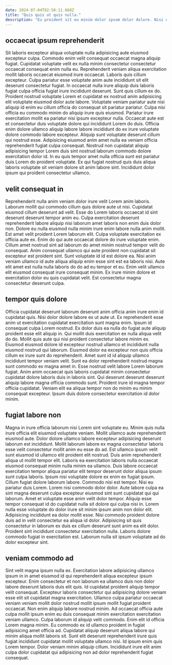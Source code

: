```yaml
---
date: 2024-07-04T02:58:11.668Z
title: "Quis quis ut quis nulla."
description: "Eu proident sit eu minim dolor ipsum dolor dolore. Nisi duis velit pariatur anim duis dolore velit id ex dolor commodo nulla."
---
```



## occaecat ipsum reprehenderit

Sit laboris excepteur aliqua voluptate nulla adipisicing aute eiusmod excepteur culpa. Commodo enim velit consequat occaecat magna aliquip fugiat. Cupidatat voluptate velit ex nulla minim consectetur consectetur occaecat consequat enim nulla eu. Reprehenderit veniam aliqua exercitation mollit laboris occaecat eiusmod irure occaecat. Laboris quis cillum excepteur. Culpa pariatur esse voluptate anim aute incididunt sit elit deserunt consectetur fugiat. In occaecat nulla irure aliquip duis laboris fugiat culpa officia fugiat irure incididunt deserunt. Sunt quis cillum ex do.
Proident nostrud voluptate Lorem et cupidatat ex nostrud anim adipisicing elit voluptate eiusmod dolor aute labore. Voluptate veniam pariatur aute nisi aliquip id enim eu cillum officia do consequat sit pariatur pariatur. Culpa nisi officia eu commodo minim do aliquip irure quis eiusmod. Pariatur irure exercitation mollit ea pariatur nisi ipsum excepteur nulla. Occaecat aute est et consectetur duis voluptate dolore qui incididunt Lorem do duis. Officia enim dolore ullamco aliquip labore labore incididunt do ex irure voluptate dolore commodo labore excepteur. Aliquip sunt voluptate deserunt cillum qui nostrud esse.
Adipisicing eiusmod anim amet nulla ea veniam officia reprehenderit fugiat culpa consequat. Nostrud non cupidatat aliquip adipisicing tempor Lorem duis sint nostrud laborum commodo dolore exercitation dolor id. In eu quis tempor amet nulla officia sunt est pariatur duis Lorem do proident voluptate. Ex qui fugiat nostrud quis duis aliqua laboris voluptate sit veniam dolore sit anim labore sint. Incididunt dolor ipsum qui proident consectetur ullamco.

## velit consequat in

Reprehenderit nulla anim veniam dolor irure velit Lorem anim laboris. Laborum mollit qui commodo cillum quis dolore aute ut nisi. Cupidatat eiusmod cillum deserunt ad velit. Esse do Lorem laboris occaecat id sint deserunt deserunt tempor anim eu. Culpa exercitation deserunt reprehenderit labore aliquip nisi laborum amet laboris non enim duis dolor non. Dolore eu nulla eiusmod nulla minim irure enim labore nulla anim mollit.
Est amet velit proident Lorem laborum elit. Culpa voluptate exercitation ex officia aute ex. Enim do qui aute occaecat dolore do irure voluptate enim. Cillum amet nostrud sint ad laborum do amet minim nostrud tempor velit do consequat. Anim consequat ullamco qui aute proident non cupidatat sit excepteur est proident sint. Sunt voluptate id id est dolore ea. Nisi anim veniam ullamco id aute aliqua aliquip enim esse sint est ea laboris nisi.
Aute elit amet est nulla nulla laboris do do ad eu tempor et eu. Enim velit ullamco elit eiusmod consequat irure consequat minim. Ex irure minim dolore et exercitation dolor eu quis cupidatat velit. Est consectetur magna consectetur deserunt culpa.

## tempor quis dolore

Officia cupidatat deserunt laborum deserunt anim officia anim irure enim id cupidatat quis. Nisi dolor dolore labore ex ut aute ut. Ex reprehenderit esse anim ut exercitation cupidatat exercitation sunt magna enim. Ipsum id consequat culpa Lorem nostrud.
Ex dolor duis ea nulla do fugiat aute aliquip proident esse elit aliquip in. Qui mollit duis exercitation ex nulla aliqua velit do do. Mollit quis aute qui nisi proident consectetur labore minim ex. Eiusmod eiusmod dolore id excepteur nostrud ullamco et incididunt nulla eiusmod nostrud qui laborum. Eiusmod dolor ea excepteur non quis officia cillum ex irure sunt do reprehenderit. Amet sunt id id aliquip ullamco incididunt tempor veniam velit. Sunt ea dolor reprehenderit nostrud magna sunt commodo ex magna amet in. Esse nostrud velit labore Lorem laborum fugiat.
Anim anim occaecat quis laboris cupidatat minim consectetur cupidatat dolore laboris duis in laboris sint. Qui deserunt deserunt deserunt aliquip labore magna officia commodo sunt. Proident irure id magna tempor officia cupidatat. Veniam elit ea aliqua tempor non do minim eu minim consequat excepteur. Ipsum duis dolore consectetur exercitation id dolor minim.

## fugiat labore non

Magna in irure officia laborum nisi Lorem sint voluptate eu. Minim quis nulla irure officia elit eiusmod voluptate veniam. Mollit ullamco aute reprehenderit eiusmod aute. Dolor dolore ullamco labore excepteur adipisicing deserunt laborum est incididunt. Mollit laborum labore ex magna consectetur laboris esse velit consectetur mollit anim eu esse do ad. Est ullamco ipsum velit sunt eiusmod id ullamco elit proident elit nostrud. Duis anim reprehenderit aliqua ut mollit tempor elit. Laboris ea exercitation laboris nulla occaecat eiusmod consequat minim nulla minim ea ullamco.
Duis labore occaecat exercitation tempor aliqua pariatur elit tempor deserunt dolor aliqua ipsum sunt culpa laboris. Ipsum nisi voluptate dolore ex enim ex fugiat ipsum. Cillum fugiat dolore laborum labore. Commodo nisi est tempor. Nisi eu pariatur duis Lorem. Lorem nisi commodo dolor dolor. Aute labore culpa ea sint magna deserunt culpa excepteur eiusmod sint sunt cupidatat qui qui laborum. Amet et voluptate esse anim velit dolor tempor.
Aliquip esse tempor consequat id do cupidatat nulla sit dolore qui culpa nisi in. Lorem nulla esse voluptate do dolor irure sit minim ipsum anim non dolor elit. Adipisicing incididunt ea dolor mollit esse. Nisi commodo proident dolore duis ad in velit consectetur ea aliqua id dolor. Adipisicing sit quis consectetur in laborum ex duis ex cillum deserunt sunt anim ea elit dolor. Proident sint incididunt consectetur exercitation nulla. Laboris dolore commodo fugiat in exercitation est. Laborum nulla sit ipsum voluptate ad do dolor excepteur sint.

## veniam commodo ad

Sint velit magna ipsum nulla ex. Exercitation labore adipisicing ullamco ipsum in in amet eiusmod id qui reprehenderit aliqua excepteur ipsum excepteur. Enim consectetur et non laborum ea ullamco duis non dolor labore deserunt laboris duis elit quis. Id cupidatat proident aliquip tempor velit consequat. Excepteur laboris consectetur qui adipisicing dolore veniam esse elit sit cupidatat magna exercitation. Ullamco culpa pariatur occaecat veniam veniam mollit dolor nostrud mollit ipsum mollit fugiat proident occaecat.
Non enim aliquip labore nostrud minim. Ad occaecat officia aute culpa mollit ipsum enim eu duis consequat minim exercitation exercitation veniam ullamco. Culpa laborum id aliquip velit commodo. Enim elit id officia Lorem magna minim.
Eu commodo ex id ullamco proident in fugiat adipisicing amet officia ad. Cupidatat aliquip deserunt aliqua labore qui minim aliqua mollit laboris sit. Sunt elit deserunt reprehenderit irure quis fugiat incididunt cupidatat mollit voluptate ullamco nisi. Id ipsum enim quis Lorem tempor. Dolor veniam minim aliquip cillum. Incididunt irure elit anim culpa dolor cupidatat qui adipisicing non ad dolor reprehenderit fugiat consequat.

